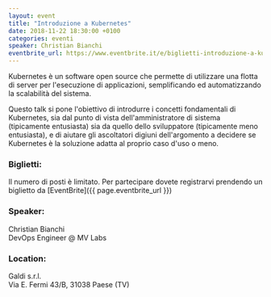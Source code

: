 ```yaml
---
layout: event
title: "Introduzione a Kubernetes"
date: 2018-11-22 18:30:00 +0100
categories: eventi
speaker: Christian Bianchi
eventbrite_url: https://www.eventbrite.it/e/biglietti-introduzione-a-kubernetes-52250782497
---
```

Kubernetes è un software open source che permette di utilizzare una flotta di server per l'esecuzione di applicazioni, semplificando ed automatizzando la scalabilità del sistema.

Questo talk si pone l'obiettivo di introdurre i concetti fondamentali di Kubernetes, sia dal punto di vista dell'amministratore di sistema (tipicamente entusiasta) sia da quello dello sviluppatore (tipicamente meno entusiasta), e di aiutare gli ascoltatori digiuni dell'argomento a decidere se Kubernetes è la soluzione adatta al proprio caso d'uso o meno.

<h3>Biglietti:</h3>
Il numero di posti è limitato. Per partecipare dovete registrarvi prendendo un biglietto da [EventBrite]({{ page.eventbrite_url }})

<a id="speaker"></a>
<h3>Speaker:</h3>

Christian Bianchi<br/>
DevOps Engineer @ MV Labs

<a id="location"></a>
<h3>Location:</h3>

Galdi s.r.l.<br/>
Via E. Fermi 43/B, 31038 Paese (TV)

